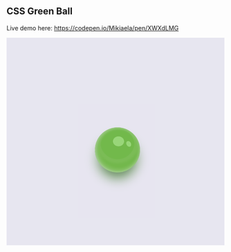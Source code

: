 ## CSS Green Ball

Live demo here: https://codepen.io/Mikiaela/pen/XWXdLMG

![ball](css-green-ball.png)
